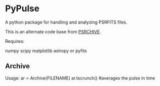 PyPulse
=======

A python package for handling and analyzing PSRFITS files.

This is an alternate code base from [PSRCHIVE](http://psrchive.sourceforge.net/).

Requires:

numpy
scipy
matplotlib
astropy or pyfits


Archive
-------


Usage: 
ar = Archive(FILENAME)
ar.tscrunch() #averages the pulse in time